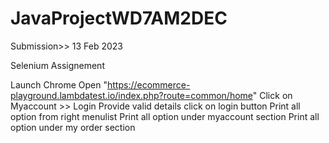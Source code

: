 # JavaProjectWD7AM2DEC

Submission>> 13 Feb 2023

Selenium Assignement 

Launch Chrome
Open "https://ecommerce-playground.lambdatest.io/index.php?route=common/home"
Click on Myaccount >> Login	
Provide valid details
click on login button
Print all option from right menulist
Print all option under myaccount section
Print all option under my order section
